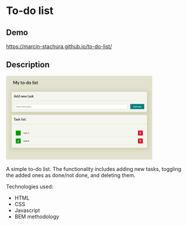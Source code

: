 # To-do list

## Demo

https://marcin-stachura.github.io/to-do-list/

## Description

<img src=".\images\listscreenshot.jpg" width="400" alt="">

A simple to-do list. The functionality includes adding new tasks, toggling the added ones as done/not done, and deleting them.

Technologies used:
- HTML
- CSS
- Javascript
- BEM methodology
